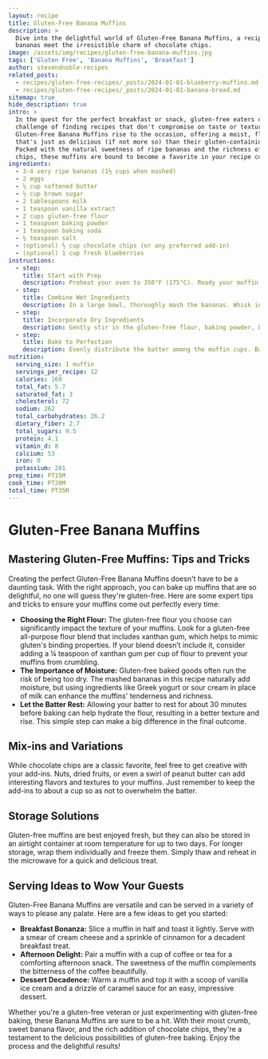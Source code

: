 ```yaml
---
layout: recipe
title: Gluten-Free Banana Muffins
description: >
  Dive into the delightful world of Gluten-Free Banana Muffins, a recipe where ripe
  bananas meet the irresistible charm of chocolate chips.
image: /assets/img/recipes/gluten-free-banana-muffins.jpg
tags: ['Gluten Free', 'Banana Muffins', 'Breakfast']
author: stevendnoble-recipes
related_posts:
  - recipes/gluten-free-recipes/_posts/2024-01-01-blueberry-muffins.md
  - recipes/gluten-free-recipes/_posts/2024-01-01-banana-bread.md
sitemap: true
hide_description: true
intro: >
  In the quest for the perfect breakfast or snack, gluten-free eaters often face the
  challenge of finding recipes that don't compromise on taste or texture. These
  Gluten-Free Banana Muffins rise to the occasion, offering a moist, flavorful treat
  that's just as delicious (if not more so) than their gluten-containing counterparts.
  Packed with the natural sweetness of ripe bananas and the richness of chocolate
  chips, these muffins are bound to become a favorite in your recipe collection.
ingredients:
  - 3-4 very ripe bananas (1½ cups when mashed)
  - 2 eggs
  - ½ cup softened butter
  - ½ cup brown sugar
  - 2 tablespoons milk
  - 1 teaspoon vanilla extract
  - 2 cups gluten-free flour
  - 1 teaspoon baking powder
  - 1 teaspoon baking soda
  - ¼ teaspoon salt
  - (optional) ½ cup chocolate chips (or any preferred add-in)
  - (optional) 1 cup fresh blueberries
instructions:
  - step:
    title: Start with Prep
    description: Preheat your oven to 350°F (175°C). Ready your muffin tins by greasing them or lining with paper liners.
  - step:
    title: Combine Wet Ingredients
    description: In a large bowl, thoroughly mash the bananas. Whisk in the eggs, sugar, butter, milk, and vanilla extract until the mixture is smooth.
  - step:
    title: Incorporate Dry Ingredients
    description: Gently stir in the gluten-free flour, baking powder, baking soda, and salt. Fold in the chocolate chips or your choice of add-ins.
  - step:
    title: Bake to Perfection
    description: Evenly distribute the batter among the muffin cups. Bake for 20 minutes, or until a toothpick inserted comes out clean.
nutrition:
  serving_size: 1 muffin
  servings_per_recipe: 12
  calories: 169
  total_fat: 5.7
  saturated_fat: 3
  cholesterol: 72
  sodium: 262
  total_carbohydrates: 26.2
  dietary_fiber: 2.7
  total_sugars: 9.5
  protein: 4.1
  vitamin_d: 8
  calcium: 53
  iron: 0
  potassium: 201
prep_time: PT15M
cook_time: PT20M
total_time: PT35M
---
```


# Gluten-Free Banana Muffins

## Mastering Gluten-Free Muffins: Tips and Tricks

Creating the perfect Gluten-Free Banana Muffins doesn't have to be a daunting task. With the right approach, you can bake up muffins that are so delightful, no one will guess they're gluten-free. Here are some expert tips and tricks to ensure your muffins come out perfectly every time:

* **Choosing the Right Flour:** The gluten-free flour you choose can significantly impact the texture of your muffins. Look for a gluten-free all-purpose flour blend that includes xanthan gum, which helps to mimic gluten's binding properties. If your blend doesn’t include it, consider adding a ¼ teaspoon of xanthan gum per cup of flour to prevent your muffins from crumbling.
* **The Importance of Moisture:** Gluten-free baked goods often run the risk of being too dry. The mashed bananas in this recipe naturally add moisture, but using ingredients like Greek yogurt or sour cream in place of milk can enhance the muffins' tenderness and richness.
* **Let the Batter Rest:** Allowing your batter to rest for about 30 minutes before baking can help hydrate the flour, resulting in a better texture and rise. This simple step can make a big difference in the final outcome.

## Mix-ins and Variations

While chocolate chips are a classic favorite, feel free to get creative with your add-ins. Nuts, dried fruits, or even a swirl of peanut butter can add interesting flavors and textures to your muffins. Just remember to keep the add-ins to about a cup so as not to overwhelm the batter.

## Storage Solutions

Gluten-free muffins are best enjoyed fresh, but they can also be stored in an airtight container at room temperature for up to two days. For longer storage, wrap them individually and freeze them. Simply thaw and reheat in the microwave for a quick and delicious treat.

## Serving Ideas to Wow Your Guests

Gluten-Free Banana Muffins are versatile and can be served in a variety of ways to please any palate. Here are a few ideas to get you started:

* **Breakfast Bonanza:** Slice a muffin in half and toast it lightly. Serve with a smear of cream cheese and a sprinkle of cinnamon for a decadent breakfast treat.
* **Afternoon Delight:** Pair a muffin with a cup of coffee or tea for a comforting afternoon snack. The sweetness of the muffin complements the bitterness of the coffee beautifully.
* **Dessert Decadence:** Warm a muffin and top it with a scoop of vanilla ice cream and a drizzle of caramel sauce for an easy, impressive dessert.

Whether you're a gluten-free veteran or just experimenting with gluten-free baking, these Banana Muffins are sure to be a hit. With their moist crumb, sweet banana flavor, and the rich addition of chocolate chips, they're a testament to the delicious possibilities of gluten-free baking. Enjoy the process and the delightful results!
